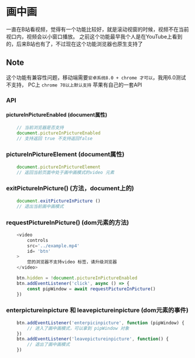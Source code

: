 # 画中画

一直在B站看视频，觉得有一个功能比较好，就是滚动视窗的时候，视频不在当前视口内，视频会以小窗口播放。
之前这个功能最早我个人是在YouTube上看到的，后来B站也有了，不过现在这个功能浏览器也原生支持了

## Note

这个功能有兼容性问题，移动端需要`安卓系统8.0 + chrome 才可以`，我用6.0测试不支持， PC上 `chrome 70以上默认支持` 苹果有自己的一套API

### API

#### pictureInPictureEnabled (document属性)

```js
    // 当前浏览器是否支持
    document.pictureInPictureEnabled
    // 支持返回 true 不支持返回false
```

### pictureInPictureElement (document属性)

```js
    document.pictureInPictureElement
    // 返回当前页面中处于画中画模式的video 元素
```

### exitPictureInPicture() (方法，document上的)

```js
    document.exitPictureInPicture ()
    // 退出当前画中画模式
```

### requestPictureInPicture() (dom元素的方法)

```js
    <video
        controls
        src='../example.mp4'
        id= 'btn'
    >
        您的浏览器不支持video 标签，请升级浏览器
    </video>

    btn.hidden = !document.pictureInPictureEnabled
    btn.addEventListener('click', async () => {
        const pipWindow = await requestPictureInPicture()
    })
```

### enterpictureinpicture 和 leavepictureinpicture (dom元素的事件)

```js
    btn.addEventListener('enterpicinpicture', function (pipWindow) {
        // 进入了画中画模式，可以拿到 pipWindow 对象
    })
    btn.addEventListener('leavepictureinpicture', function() {
        // 退出了画中画模式
    })
```
